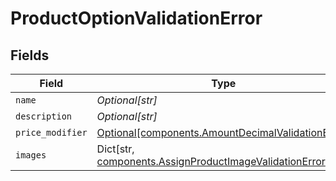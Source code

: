 # ProductOptionValidationError


## Fields

| Field                                                                                                                   | Type                                                                                                                    | Required                                                                                                                | Description                                                                                                             |
| ----------------------------------------------------------------------------------------------------------------------- | ----------------------------------------------------------------------------------------------------------------------- | ----------------------------------------------------------------------------------------------------------------------- | ----------------------------------------------------------------------------------------------------------------------- |
| `name`                                                                                                                  | *Optional[str]*                                                                                                         | :heavy_minus_sign:                                                                                                      | N/A                                                                                                                     |
| `description`                                                                                                           | *Optional[str]*                                                                                                         | :heavy_minus_sign:                                                                                                      | N/A                                                                                                                     |
| `price_modifier`                                                                                                        | [Optional[components.AmountDecimalValidationError]](../../models/components/amountdecimalvalidationerror.md)            | :heavy_minus_sign:                                                                                                      | N/A                                                                                                                     |
| `images`                                                                                                                | Dict[str, [components.AssignProductImageValidationError](../../models/components/assignproductimagevalidationerror.md)] | :heavy_minus_sign:                                                                                                      | N/A                                                                                                                     |